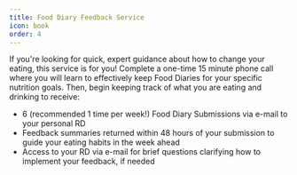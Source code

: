 ```yaml
---
title: Food Diary Feedback Service
icon: book
order: 4
---
```


If you're looking for quick, expert guidance about how to change your eating, this service is for you! Complete a one-time 15 minute phone call where you will learn to effectively keep Food Diaries for your specific nutrition goals. Then, begin keeping track of what you are eating and drinking to receive:

* 6 (recommended 1 time per week!) Food Diary Submissions via e-mail to your personal RD
* Feedback summaries returned within 48 hours of your submission to guide your eating habits in the week ahead
* Access to your RD via e-mail for brief questions clarifying how to implement your feedback, if needed


